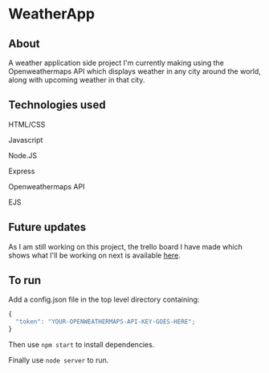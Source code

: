 # WeatherApp

## About

A weather application side project I'm currently making using the Openweathermaps API which displays weather in any city around the world, along with upcoming weather in that city.

## Technologies used

HTML/CSS

Javascript

Node.JS

Express

Openweathermaps API

EJS


## Future updates

As I am still working on this project, the trello board I have made which shows what I'll be working on next is available [here](https://trello.com/b/3QlTwaEk/weather-app).


## To run

Add a config.json file in the top level directory containing:
```javascript
{
  "token": "YOUR-OPENWEATHERMAPS-API-KEY-GOES-HERE";
}
```

Then use ```npm start``` to install dependencies.

Finally use ```node server``` to run.

